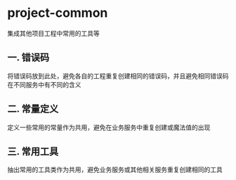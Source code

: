 # project-common
集成其他项目工程中常用的工具等

## 一. 错误码
将错误码放到此处，避免各自的工程重复创建相同的错误码，并且避免相同错误码在不同服务中有不同的含义

## 二. 常量定义
定义一些常用的常量作为共用，避免在业务服务中重复创建或魔法值的出现

## 三. 常用工具
抽出常用的工具类作为共用，避免业务服务或其他相关服务重复创建相同的工具

